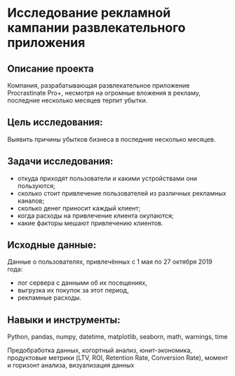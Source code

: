 # Исследование рекламной кампании развлекательного приложения

## Описание проекта
Компания, разрабатывающая развлекательное приложение Procrastinate Pro+, несмотря на огромные вложения в рекламу, последние несколько месяцев терпит убытки.

## Цель исследования:
Выявить причины убытков бизнеса в последние несколько месяцев.

## Задачи исследования:
 * откуда приходят пользователи и какими устройствами они пользуются;
 * сколько стоит привлечение пользователей из различных рекламных каналов;
 * сколько денег приносит каждый клиент;
 * когда расходы на привлечение клиента окупаются;
 * какие факторы мешают привлечению клиентов.

## Исходные данные:
Данные о пользователях, привлечённых с 1 мая по 27 октября 2019 года:
- лог сервера с данными об их посещениях,
- выгрузка их покупок за этот период,
- рекламные расходы.

## Навыки и инструменты:
Python, pandas, numpy, datetime, matplotlib, seaborn, math, warnings, time

Предобработка данных, когортный анализ, юнит-экономика, продуктовые метрики (LTV, ROI, Retention Rate, Conversion Rate), момент и горизонт анализа, визуализация данных
 
